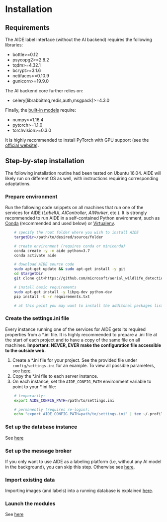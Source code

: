# Installation

## Requirements

The AIDE label interface (without the AI backend) requires the following libraries:

* bottle>=0.12
* psycopg2>=2.8.2
* tqdm>=4.32.1
* bcrypt>=3.1.6
* netifaces>=0.10.9
* gunicorn>=19.9.0

The AI backend core further relies on:

* celery[librabbitmq,redis,auth,msgpack]>=4.3.0


Finally, the [built-in models](builtin_models.md) require:

* numpy>=1.16.4
* pytorch>=1.1.0
* torchvision>=0.3.0

It is highly recommended to install PyTorch with GPU support (see the [official website](https://pytorch.org/get-started/locally/)).


## Step-by-step installation

The following installation routine had been tested on Ubuntu 16.04. AIDE will likely run on different OS as well, with instructions requiring corresponding adaptations.



### Prepare environment

Run the following code snippets on all machines that run one of the services for AIDE (_LabelUI_, _AIController_, _AIWorker_, etc.).
It is strongly recommended to run AIDE in a self-contained Python environment, such as [Conda](https://conda.io/) (recommended and used below) or [Virtualenv](https://virtualenv.pypa.io).

```bash
    # specify the root folder where you wish to install AIDE
    targetDir=/path/to/desired/source/folder

    # create environment (requires conda or miniconda)
    conda create -y -n aide python=3.7
    conda activate aide

    # download AIDE source code
    sudo apt-get update && sudo apt-get install -y git
    cd $targetDir
    git clone git+https://github.com/microsoft/aerial_wildlife_detection.git

    # install basic requirements
    sudo apt-get install -y libpq-dev python-dev
    pip install -U -r requirements.txt

    # at this point you may want to install the additonal packages listed above, if required
```


### Create the settings.ini file

Every instance running one of the services for AIDE gets its required properties from a *.ini file.
It is highly recommended to prepare a .ini file at the start of each project and to have a copy of the same file on all machines.
**Important: NEVER, EVER make the configuration file accessible to the outside web.**

1. Create a *.ini file for your project. See the provided file under `config/settings.ini` for an example. To view all possible parameters, see [here](configure_settings.md).
2. Copy the *.ini file to each server instance.
3. On each instance, set the `AIDE_CONFIG_PATH` environment variable to point to your *.ini file:
```bash
    # temporarily:
    export AIDE_CONFIG_PATH=/path/to/settings.ini

    # permanently (requires re-login):
    echo "export AIDE_CONFIG_PATH=path/to/settings.ini" | tee ~/.profile
```


### Set up the database instance

See [here](setup_db.md)



### Set up the message broker

If you only want to use AIDE as a labeling platform (i.e, without any AI model in the background), you can skip this step. Otherwise see [here](installation_aiTrainer.md).





### Import existing data

Importing images (and labels) into a running database is explained [here](import_data.md).



### Launch the modules

See [here](launch_aide.md)